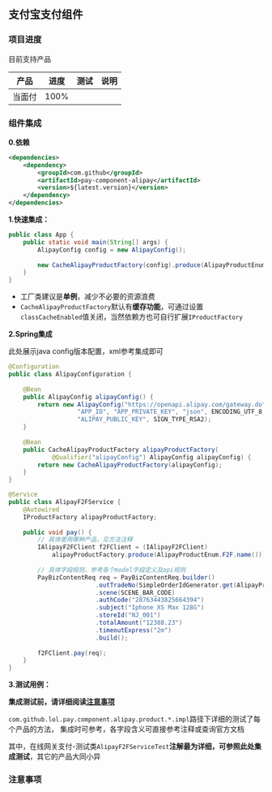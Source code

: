 ## 支付宝支付组件

### 项目进度

目前支持产品

|产品|进度|测试|说明|
|----|----|----|----|
|当面付|100%|||

### 组件集成

**0.依赖**
```xml
<dependencies>
    <dependency>
        <groupId>com.github</groupId>
        <artifactId>pay-component-alipay</artifactId>
        <version>${latest.version}</version>
    </dependency>
</dependencies>
```

**1.快速集成：**
```java
public class App {
    public static void main(String[] args) {
        AlipayConfig config = new AlipayConfig();
        
        new CacheAlipayProductFactory(config).produce(AlipayProductEnum.F2F.name());
    }
}
```

- 工厂类建议是**单例**，减少不必要的资源浪费
- `CacheAlipayProductFactory`默认有**缓存功能**，可通过设置`classCacheEnabled`值关闭，当然依赖方也可自行扩展`IProductFactory`

**2.Spring集成**

此处展示java config版本配置，xml参考集成即可

```java
@Configuration
public class AlipayConfiguration {
    
    @Bean
    public AlipayConfig alipayConfig() {
        return new AlipayConfig("https://openapi.alipay.com/gateway.do",
                   "APP_ID", "APP_PRIVATE_KEY", "json", ENCODING_UTF_8,
                   "ALIPAY_PUBLIC_KEY", SIGN_TYPE_RSA2);
    }
    
    @Bean
    public CacheAlipayProductFactory alipayProductFactory(
            @Qualifier("alipayConfig") AlipayConfig alipayConfig) {
        return new CacheAlipayProductFactory(alipayConfig);
    }
}
```

```java
@Service
public class AlipayF2FService {
    @Autowired
    IProductFactory alipayProductFactory;
    
    public void pay() {
        // 具体使用哪种产品，见方法注释
        IAlipayF2FClient f2FClient = (IAlipayF2FClient) 
            alipayProductFactory.produce(AlipayProductEnum.F2F.name());
        
        // 具体字段规则，参考各个model字段定义及api规则
        PayBizContentReq req = PayBizContentReq.builder()
                        .outTradeNo(SimpleOrderIdGenerator.get(AlipayProductEnum.F2F.name()))
                        .scene(SCENE_BAR_CODE)
                        .authCode("28763443825664394")
                        .subject("Iphone XS Max 128G")
                        .storeId("NJ_001")
                        .totalAmount("12388.23")
                        .timeoutExpress("2m")
                        .build();
        
        f2FClient.pay(req);
    }
}
```


**3.测试用例：**  

**集成测试前，请详细阅读[注意事项](#注意事项)** 

 `com.github.lol.pay.component.alipay.product.*.impl`路径下详细的测试了每个产品的方法，
集成时可参考，各字段含义可直接参考注释或查询官方文档

其中，在线网关支付-测试类`AlipayF2FServiceTest`**注解最为详细，可参照此处集成测试**，其它的产品大同小异

### 注意事项
